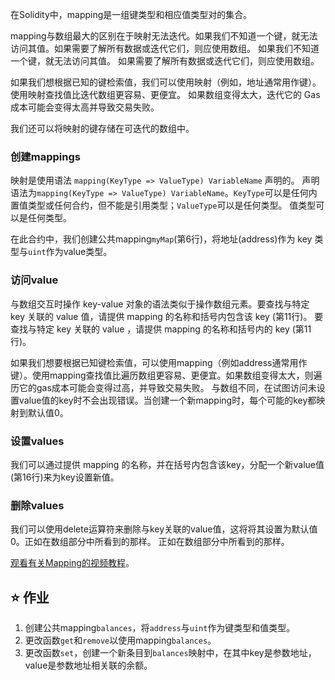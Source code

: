 在Solidity中，mapping是一组键类型和相应值类型对的集合。

mapping与数组最大的区别在于映射无法迭代。如果我们不知道一个键，就无法访问其值。如果需要了解所有数据或迭代它们，则应使用数组。 如果我们不知道一个键，就无法访问其值。 如果需要了解所有数据或迭代它们，则应使用数组。

如果我们想根据已知的键检索值，我们可以使用映射（例如，地址通常用作键）。 使用映射查找值比迭代数组更容易、更便宜。 如果数组变得太大，迭代它的 Gas 成本可能会变得太高并导致交易失败。

我们还可以将映射的键存储在可迭代的数组中。

### 创建mappings

映射是使用语法 `mapping(KeyType => ValueType) VariableName` 声明的。
声明语法为`mapping(KeyType => ValueType) VariableName`。`KeyType`可以是任何内置值类型或任何合约，但不能是引用类型；`ValueType`可以是任何类型。 值类型可以是任何类型。

在此合约中，我们创建公共mapping`myMap`(第6行)，将地址(address)作为 key 类型与`uint`作为value类型。

### 访问value

与数组交互时操作 key-value 对象的语法类似于操作数组元素。要查找与特定 key 关联的 value 值，请提供 mapping 的名称和括号内包含该 key (第11行)。
要查找与特定 key 关联的 value ，请提供 mapping 的名称和括号内的 key (第11行)。

如果我们想要根据已知键检索值，可以使用mapping（例如address通常用作键）。使用mapping查找值比遍历数组更容易、更便宜。如果数组变得太大，则遍历它的gas成本可能会变得过高，并导致交易失败。 与数组不同，在试图访问未设置value值的key时不会出现错误。当创建一个新mapping时，每个可能的key都映射到默认值0。

### 设置values

我们可以通过提供 mapping 的名称，并在括号内包含该key，分配一个新value值(第16行)来为key设置新值。

### 删除values

我们可以使用delete运算符来删除与key关联的value值，这将将其设置为默认值0。正如在数组部分中所看到的那样。 正如在数组部分中所看到的那样。

<a href="https://www.youtube.com/watch?v=tO3vVMCOts8" target="_blank">观看有关Mapping的视频教程</a>。

## ⭐️ 作业

1. 创建公共mapping`balances`，将`address`与`uint`作为键类型和值类型。
2. 更改函数`get`和`remove`以使用mapping`balances`。
3. 更改函数`set`，创建一个新条目到`balances`映射中，在其中key是参数地址，value是参数地址相关联的余额。
